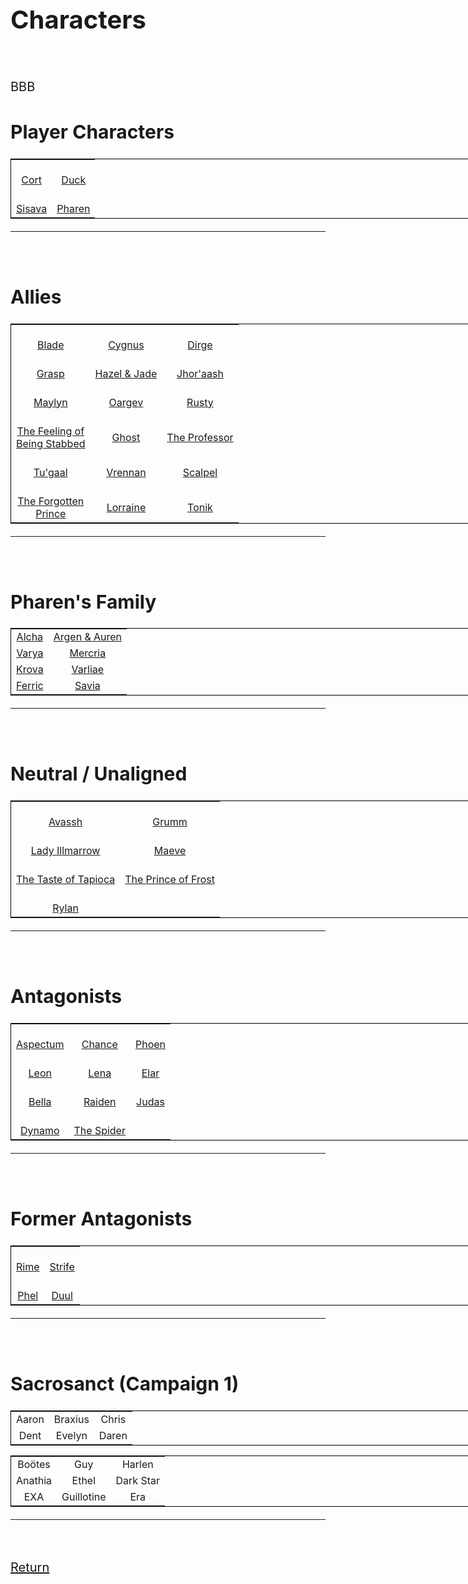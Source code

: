 <link rel="stylesheet" href="https://cdn.jsdelivr.net/npm/rpg-awesome@latest/css/rpg-awesome.min.css">
<link rel="stylesheet" href="https://cdn.jsdelivr.net/npm/remixicon@4.5.0/fonts/remixicon.min.css"> 
<font style="font-size:0px">
<style>
table {
  border: 1px solid black;
  table-layout: fixed;
  width: 900px;
}

th,
td {
  border: 1px solid black;
  width: 100px;
  overflow: hidden;
}
</style>
</font>
<span style="font-size: 20px;">
# Characters
<br>

BBB

## Player Characters

|                                                              |                                                                  |
| :--------------------------------------------------:|:----------------------------------------------: |
| [<i class="ra ra-super-mushroom ra-3x"></i><br>Cort](-Player/Cort.md) |  [<i class="ri-music-2-line ra-2x"></i><br>Duck](-Player/Duck.md)      |
| [<i class="ra ra-snake ra-3x"></i><br>Sisava](-Player/Sisava.md)       | [<i class="ra ra-lightning-bolt ra-3x"></i><br>Pharen](-Player/Pharen.md)  |

<hr><br>

## Allies


|          |    |            |
| :----------------------------: | :--------------: | :------------------------------: |
| [<i class="ra ra-sword ra-3x"></i><br>Blade](Blade.md)                                         | [<i class="ra ra-crystal-ball ra-3x"></i><br>Cygnus](Cygnus.md)  | [<i class="ra ra-book ra-3x"></i><br>Dirge](Dirge.md)            |
| [<i class="ri-hand ra-2x"></i><br>Grasp](Grasp.md)                                                             | [<i class="ra ra-two-hearts ra-3x"></i><br>Hazel & Jade](Hazel-and-Jade.md)  | [<i class="ra ra-rifle ra-3x"></i><br>Jhor'aash](Jhor'aash.md)      |
| [<i class="ra ra-candle ra-3x"></i><br>Maylyn](Maylyn.md)                                                      | [<i class="ra ra-crowned-heart ra-3x"></i><br>Oargev](Oargev.md)                     | [<i class="ra ra-tentacle ra-3x"></i> <br>Rusty](Rusty.md)                  |
| [<i class="ri-triangle-line ra-2x"></i><br>The Feeling of <br>Being Stabbed](The-Feeling-of-Being-Stabbed.md)  | [<i class="ri-glasses-line ra-3x"></i><br>Ghost](Ghost.md)            | [<i class="ri-home-9-line ra-3x"></i><br>The Professor](The-Professor.md)
| [<i class="ri-eth-line ra-2x"></i><br>Tu'gaal](Tu'gaal.md)                                                     | [<i class="ra ra-fire ra-3x"></i><br>Vrennan](Vrennan.md)                    | [<i class="ri-syringe-line ra-2x"></i><br>Scalpel](Scalpel.md)              |
| [<i class="ra ra-arcane-mask ra-2x"></i><br>The Forgotten<br>Prince](The-Forgotten-Prince.md)                 | [<i class="ra ra-feather-wing ra-3x"></i><br>Lorraine](Lorraine.md)          | [<i class="ri-settings-4-line ra-2x"></i><br>Tonik](Tonik.md)               |
<hr><br>

## Pharen's Family


|                                                                           |                                                                                           |
| :-------------------------------------------------------------------------: | :-----------------------------------------------------------------------------------------: |
| [Alcha](-Pharen-Family/Alcha.md)   | [Argen & Auren](-Pharen-Family/Argen-and-Auren.md)  |
| [Varya](-Pharen-Family/Varya.md)    | [Mercria](-Pharen-Family/Mercria.md)        |
| [Krova](-Pharen-Family/Krova.md)    | [Varliae](-Pharen-Family/Varliae.md)                |
| [Ferric](-Pharen-Family/Ferric.md)  | [Savia](-Pharen-Family/Savia.md)               |
<hr><br>

## Neutral / Unaligned


|                                                                                      |                                                                                  |
| :------------------------------------------------------------------------------------: | :--------------------------------------------------------------------------------: |
| [<i class="ra ra-dead-tree ra-3x"></i><br>Avassh](Avassh.md)                                   | [<i class="ri-candle-line ra-2x"></i><br>Grumm](Grumm.md)                                  |
| [<i class="ra ra-death-skull ra-3x"></i><br>Lady Illmarrow](-Pharen-Family/Lady-Illmarrow.md)  | [<i class="ri-home-smile-line ra-2x"></i> <br>Maeve](Maeve.md)                         |
| [<i class="ri-cup-line ra-2x"></i><br>The Taste of Tapioca](The-Taste-of-Tapioca.md)           | [<i class="ra ra-frost-emblem ra-3x"></i><br>The Prince of Frost](The-Prince-of-Frost.md)  |
| [<i class="ri-eye-off-line ra-2x"></i><br>Rylan](Rylan.md)                                     |                                                                                  |
<hr><br>

## Antagonists


|                                                            |                                                          |                                                          |
| :----------------------------------------------------------: | :--------------------------------------------------------: | :--------------------------------------------------------: |
| [<i class="ra ra-bleeding-eye ra-3x"></i><br>Aspectum](Aspectum.md)  | [<i class="ra ra-hearts-card ra-3x"></i><br>Chance](Chance.md)     | [<i class="ra ra-feathered-wing ra-3x"></i><br>Phoen](Phoen.md)    |
| [<i class="ra ra-lightning-sword ra-3x"></i><br>Leon](Leon.md)       | [<i class="ra ra-venomous-snake ra-3x"></i><br>Lena](Lena.md)      | [<i class="ra ra-sun ra-3x"></i><br>Elar](Elar.md)    |
| [<i class="ri-eye-line ra-2x"></i><br>Bella](Bella.md)               | [<i class="ra ra-lightning-trio ra-3x"></i><br>Raiden](Raiden.md)  | [<i class="ra ra-torch ra-3x"></i><br>Judas](Judas.md)  |
| [<i class="ri-shield-cross-line ra-2x"></i><br>Dynamo](Dynamo.md)    | [<i class="ra ra-spider-face ra-3x"></i><br>The Spider](The-Spider.md)                                                          |                                                          |
<hr><br>

## Former Antagonists


|                                                        |                                                            |
| :------------------------------------------------------: | :---------------------------------------------------------: |
| [<i class="ri-snowflake-line ra-2x"></i><br>Rime](Rime.md)  | [<i class="ra ra-hood ra-3x"></i><br>Strife](Strife.md)  |
| [<i class="ra ra-bowie-knife ra-3x"></i><br>Phel](Phel.md)  | [<i class="ra ra-crown ra-3x"></i><br>Duul](Duul.md)      |
<hr><br>

## Sacrosanct (Campaign 1)


|         |         |        |
| :-----: | :-----: | :-----: |
| Aaron   | Braxius | Chris  |
| Dent    | Evelyn  | Daren  |

|         |         |        |
| :-----: | :-----: | :-----: |
| Boötes  | Guy     | Harlen |
| Anathia | Ethel  | Dark Star |
| EXA | Guillotine | Era |
<hr><br>


[Return](../../README.md)

